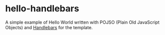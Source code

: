 # hello-handlebars
A simple example of Hello World written with POJSO (Plain Old JavaScript Objects) and [Handlebars](http://handlebarsjs.com/) for the template.
